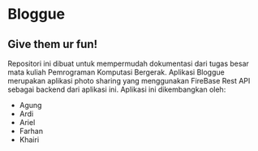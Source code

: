 # Bloggue
## Give them ur fun!


Repositori ini dibuat untuk mempermudah dokumentasi dari tugas besar mata kuliah Pemrograman Komputasi Bergerak.
Aplikasi Bloggue merupakan aplikasi photo sharing yang menggunakan FireBase Rest API sebagai backend dari aplikasi ini.
Aplikasi ini dikembangkan oleh:

* Agung
* Ardi
* Ariel
* Farhan
* Khairi
